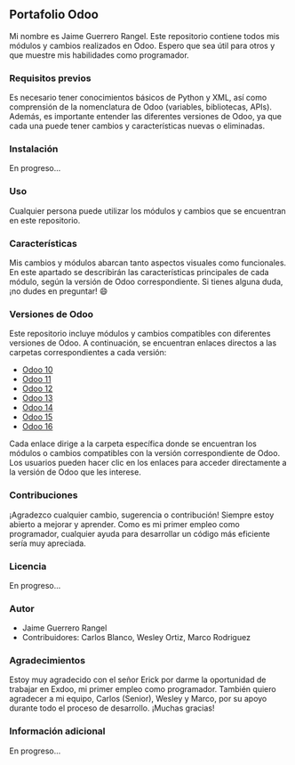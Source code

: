 ## Portafolio Odoo

Mi nombre es Jaime Guerrero Rangel. Este repositorio contiene todos mis módulos y cambios realizados en Odoo. Espero que sea útil para otros y que muestre mis habilidades como programador.

### Requisitos previos

Es necesario tener conocimientos básicos de Python y XML, así como comprensión de la nomenclatura de Odoo (variables, bibliotecas, APIs). Además, es importante entender las diferentes versiones de Odoo, ya que cada una puede tener cambios y características nuevas o eliminadas.

### Instalación

En progreso...

### Uso

Cualquier persona puede utilizar los módulos y cambios que se encuentran en este repositorio.

### Características

Mis cambios y módulos abarcan tanto aspectos visuales como funcionales. En este apartado se describirán las características principales de cada módulo, según la versión de Odoo correspondiente. Si tienes alguna duda, ¡no dudes en preguntar! 😄

### Versiones de Odoo

Este repositorio incluye módulos y cambios compatibles con diferentes versiones de Odoo. A continuación, se encuentran enlaces directos a las carpetas correspondientes a cada versión:

- [Odoo 10](.//)
- [Odoo 11](./odoo11/)
- [Odoo 12](./odoo12/)
- [Odoo 13](./odoo13/)
- [Odoo 14](./odoo14/)
- [Odoo 15](./Odoo%2015/)
- [Odoo 16](./odoo16/)

Cada enlace dirige a la carpeta específica donde se encuentran los módulos o cambios compatibles con la versión correspondiente de Odoo. Los usuarios pueden hacer clic en los enlaces para acceder directamente a la versión de Odoo que les interese.

### Contribuciones

¡Agradezco cualquier cambio, sugerencia o contribución! Siempre estoy abierto a mejorar y aprender. Como es mi primer empleo como programador, cualquier ayuda para desarrollar un código más eficiente sería muy apreciada.

### Licencia

En progreso...

### Autor

- Jaime Guerrero Rangel
- Contribuidores: Carlos Blanco, Wesley Ortiz, Marco Rodriguez

### Agradecimientos

Estoy muy agradecido con el señor Erick por darme la oportunidad de trabajar en Exdoo, mi primer empleo como programador. También quiero agradecer a mi equipo, Carlos (Senior), Wesley y Marco, por su apoyo durante todo el proceso de desarrollo. ¡Muchas gracias!

### Información adicional

En progreso...